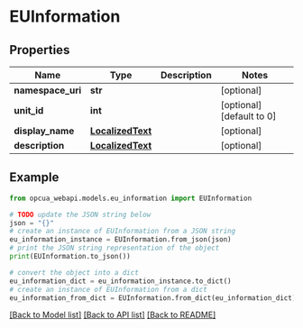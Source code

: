 # EUInformation


## Properties

Name | Type | Description | Notes
------------ | ------------- | ------------- | -------------
**namespace_uri** | **str** |  | [optional] 
**unit_id** | **int** |  | [optional] [default to 0]
**display_name** | [**LocalizedText**](LocalizedText.md) |  | [optional] 
**description** | [**LocalizedText**](LocalizedText.md) |  | [optional] 

## Example

```python
from opcua_webapi.models.eu_information import EUInformation

# TODO update the JSON string below
json = "{}"
# create an instance of EUInformation from a JSON string
eu_information_instance = EUInformation.from_json(json)
# print the JSON string representation of the object
print(EUInformation.to_json())

# convert the object into a dict
eu_information_dict = eu_information_instance.to_dict()
# create an instance of EUInformation from a dict
eu_information_from_dict = EUInformation.from_dict(eu_information_dict)
```
[[Back to Model list]](../README.md#documentation-for-models) [[Back to API list]](../README.md#documentation-for-api-endpoints) [[Back to README]](../README.md)


